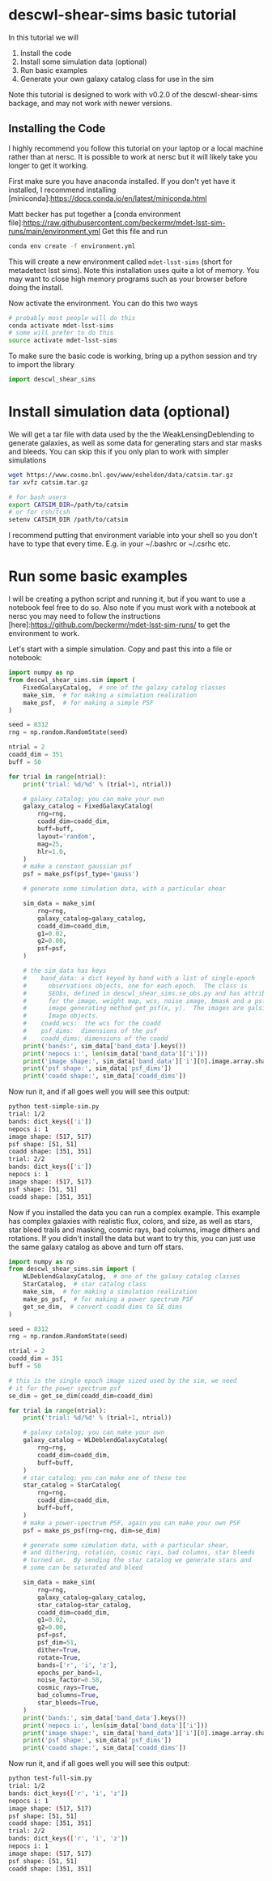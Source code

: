 # descwl-shear-sims basic tutorial

In this tutorial we will

1. Install the code
1. Install some simulation data (optional)
1. Run basic examples
1. Generate your own galaxy catalog class for use in the sim

Note this tutorial is designed to work with v0.2.0 of the descwl-shear-sims backage, and
may not work with newer versions.

## Installing the Code

I highly recommend you follow this tutorial on your laptop or a local machine
rather than at nersc.  It is possible to work at nersc but it will likely take
you longer to get it working.

First make sure you have anaconda installed.  If you don't yet have it
installed, I recommend installing
[miniconda]:https://docs.conda.io/en/latest/miniconda.html

Matt becker has put together a [conda environment file]:https://raw.githubusercontent.com/beckermr/mdet-lsst-sim-runs/main/environment.yml  Get this file and run
```bash
conda env create -f environment.yml
```
This will create a new environment called `mdet-lsst-sims` (short for
metadetect lsst sims).  Note this installation uses quite a lot of memory. You
may want to close high memory programs such as your browser before doing the
install.

Now activate the environment.  You can do this two ways
```bash
# probably most people will do this
conda activate mdet-lsst-sims
# some will prefer to do this
source activate mdet-lsst-sims
```

To make sure the basic code is working, bring up a python session and try to import
the library
```python
import descwl_shear_sims
```

# Install simulation data (optional)

We will get a tar file with data used by the the WeakLensingDeblending to
generate galaxies, as well as some data for generating stars and star masks and
bleeds.  You can skip this if you only plan to work with simpler simulations

```bash
wget https://www.cosmo.bnl.gov/www/esheldon/data/catsim.tar.gz
tar xvfz catsim.tar.gz

# for bash users
export CATSIM_DIR=/path/to/catsim
# or for csh/tcsh
setenv CATSIM_DIR /path/to/catsim
```

I recommend putting that environment variable into your shell so you don't have to type that every time.  E.g. in your ~/.bashrc or ~/.csrhc etc.

# Run some basic examples

I will be creating a python script and running it, but if you want to use a
notebook feel free to do so.  Also note if you must work with a notebook at
nersc you may need to follow the instructions
[here]:https://github.com/beckermr/mdet-lsst-sim-runs/ to get the environment
to work.

Let's start with a simple simulation.  Copy and past this into a file or notebook:
```python
import numpy as np
from descwl_shear_sims.sim import (
    FixedGalaxyCatalog,  # one of the galaxy catalog classes
    make_sim,  # for making a simulation realization
    make_psf,  # for making a simple PSF
)

seed = 8312
rng = np.random.RandomState(seed)

ntrial = 2
coadd_dim = 351
buff = 50

for trial in range(ntrial):
    print('trial: %d/%d' % (trial+1, ntrial))

    # galaxy catalog; you can make your own
    galaxy_catalog = FixedGalaxyCatalog(
        rng=rng,
        coadd_dim=coadd_dim,
        buff=buff,
        layout='random',
        mag=25,
        hlr=1.0,
    )
    # make a constant gaussian psf
    psf = make_psf(psf_type='gauss')

    # generate some simulation data, with a particular shear

    sim_data = make_sim(
        rng=rng,
        galaxy_catalog=galaxy_catalog,
        coadd_dim=coadd_dim,
        g1=0.02,
        g2=0.00,
        psf=psf,
    )

    # the sim_data has keys
    #    band_data: a dict keyed by band with a list of single-epoch
    #      observations objects, one for each epoch.  The class is
    #      SEObs, defined in descwl_shear_sims.se_obs.py and has attributes
    #      for the image, weight map, wcs, noise image, bmask and a psf
    #      image generating method get_psf(x, y).  The images are galsim
    #      Image objects.
    #    coadd_wcs:  the wcs for the coadd
    #    psf_dims:  dimensions of the psf
    #    coadd_dims: dimensions of the coadd
    print('bands:', sim_data['band_data'].keys())
    print('nepocs i:', len(sim_data['band_data']['i']))
    print('image shape:', sim_data['band_data']['i'][0].image.array.shape)
    print('psf shape:', sim_data['psf_dims'])
    print('coadd shape:', sim_data['coadd_dims'])
```
Now run it, and if all goes well you will see this output:
```bash
python test-simple-sim.py
trial: 1/2
bands: dict_keys(['i'])
nepocs i: 1
image shape: (517, 517)
psf shape: [51, 51]
coadd shape: [351, 351]
trial: 2/2
bands: dict_keys(['i'])
nepocs i: 1
image shape: (517, 517)
psf shape: [51, 51]
coadd shape: [351, 351]
```

Now if you installed the data you can run a complex example.
This example has complex galaxies with realistic flux, colors, and
size, as well as stars, star bleed trails and masking, cosmic rays,
bad columns, image dithers and rotations.  If you didn't install the
data but want to try this, you can just use the same galaxy catalog
as above and turn off stars.
```python
import numpy as np
from descwl_shear_sims.sim import (
    WLDeblendGalaxyCatalog,  # one of the galaxy catalog classes
    StarCatalog,  # star catalog class
    make_sim,  # for making a simulation realization
    make_ps_psf,  # for making a power spectrum PSF
    get_se_dim,  # convert coadd dims to SE dims
)

seed = 8312
rng = np.random.RandomState(seed)

ntrial = 2
coadd_dim = 351
buff = 50

# this is the single epoch image sized used by the sim, we need
# it for the power spectrum psf
se_dim = get_se_dim(coadd_dim=coadd_dim)

for trial in range(ntrial):
    print('trial: %d/%d' % (trial+1, ntrial))

    # galaxy catalog; you can make your own
    galaxy_catalog = WLDeblendGalaxyCatalog(
        rng=rng,
        coadd_dim=coadd_dim,
        buff=buff,
    )
    # star catalog; you can make one of these too
    star_catalog = StarCatalog(
        rng=rng,
        coadd_dim=coadd_dim,
        buff=buff,
    )
    # make a power-spectrum PSF, again you can make your own PSF
    psf = make_ps_psf(rng=rng, dim=se_dim)

    # generate some simulation data, with a particular shear,
    # and dithering, rotation, cosmic rays, bad columns, star bleeds
    # turned on.  By sending the star catalog we generate stars and
    # some can be saturated and bleed

    sim_data = make_sim(
        rng=rng,
        galaxy_catalog=galaxy_catalog,
        star_catalog=star_catalog,
        coadd_dim=coadd_dim,
        g1=0.02,
        g2=0.00,
        psf=psf,
        psf_dim=51,
        dither=True,
        rotate=True,
        bands=['r', 'i', 'z'],
        epochs_per_band=1,
        noise_factor=0.58,
        cosmic_rays=True,
        bad_columns=True,
        star_bleeds=True,
    )
    print('bands:', sim_data['band_data'].keys())
    print('nepocs i:', len(sim_data['band_data']['i']))
    print('image shape:', sim_data['band_data']['i'][0].image.array.shape)
    print('psf shape:', sim_data['psf_dims'])
    print('coadd shape:', sim_data['coadd_dims'])
```

Now run it, and if all goes well you will see this output:
```bash
python test-full-sim.py
trial: 1/2
bands: dict_keys(['r', 'i', 'z'])
nepocs i: 1
image shape: (517, 517)
psf shape: [51, 51]
coadd shape: [351, 351]
trial: 2/2
bands: dict_keys(['r', 'i', 'z'])
nepocs i: 1
image shape: (517, 517)
psf shape: [51, 51]
coadd shape: [351, 351]
```
